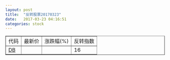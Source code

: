 ```yaml
---
layout: post
title:  "反转股票20170323"
date:   2017-03-23 04:16:51
categories: stock
---
```


<script type="text/javascript">
var stockList = []
stockList.push('gb_db');
</script>

<table border="1">
 <tr>
 <td>代码</td>
  <td>最新价</td>
  <td>涨跌幅(%)</td>
 <td>反转指数</td>
</tr>
  <tr id="db"><td><a href="http://stock.finance.sina.com.cn/usstock/quotes/DB.html" target="_blank">DB</a></td><td></td><td></td><td>16</td></tr>
</table>
